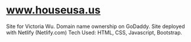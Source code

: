 # www.houseusa.us

Site for Victoria Wu.
Domain name ownership on GoDaddy.
Site deployed with Netlify (Netlify.com)
Tech Used: HTML, CSS, Javascript, Bootstrap.
